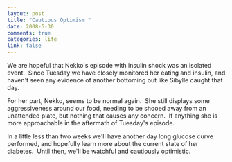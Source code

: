 ```yaml
--- 
layout: post
title: "Cautious Optimism "
date: 2008-5-30
comments: true
categories: life
link: false
---
```

We are hopeful that Nekko's episode with insulin shock was an isolated event.  Since Tuesday we have closely monitored her eating and insulin, and haven't seen any evidence of another bottoming out like Sibylle caught that day.

For her part, Nekko, seems to be normal again.  She still displays some aggressiveness around our food, needing to be shooed away from an unattended plate, but nothing that causes any concern.  If anything she is more approachable in the aftermath of Tuesday's episode.  

In a little less than two weeks we'll have another day long glucose curve performed, and hopefully learn more about the current state of her diabetes.  Until then, we'll be watchful and cautiously optimistic.
